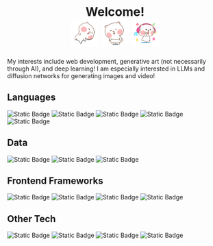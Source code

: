 <h1 align=center>
    Welcome!
    <br />
<img src="https://github.com/nitsudgo/nitsudgo/blob/main/img/roll.gif?raw=true" width='64px'>
<img src="https://github.com/nitsudgo/nitsudgo/blob/main/img/fats.gif?raw=true" width='64px'>
<img src="https://github.com/nitsudgo/nitsudgo/blob/main/img/music.gif?raw=true" width='64px'>
</h1>

My interests include web development, generative art (not necessarily through AI), and deep learning! I am especially interested in LLMs and diffusion networks for generating images and video!

## Languages

![Static Badge](https://img.shields.io/badge/python-a?style=for-the-badge&logo=python&color=000)
![Static Badge](https://img.shields.io/badge/type%2Fjavascript-a?style=for-the-badge&logo=typescript&color=000)
![Static Badge](https://img.shields.io/badge/sql-badge?style=for-the-badge&logo=postgresql&color=000)
![Static Badge](https://img.shields.io/badge/html-badge?style=for-the-badge&logo=html5&color=000)
![Static Badge](https://img.shields.io/badge/css-badge?style=for-the-badge&logo=css3&color=000)


## Data

![Static Badge](https://img.shields.io/badge/spark-badge?style=for-the-badge&logo=apache-spark&color=000)
![Static Badge](https://img.shields.io/badge/tensorflow-badge?style=for-the-badge&logo=tensorflow&color=000)
![Static Badge](https://img.shields.io/badge/keras-badge?style=for-the-badge&logo=keras&color=000)


## Frontend Frameworks

![Static Badge](https://img.shields.io/badge/react-badge?style=for-the-badge&logo=react&color=000)
![Static Badge](https://img.shields.io/badge/gatsby-badge?style=for-the-badge&logo=gatsby&color=000)
![Static Badge](https://img.shields.io/badge/next-badge?style=for-the-badge&logo=nextdotjs&color=000)
![Static Badge](https://img.shields.io/badge/tailwind-badge?style=for-the-badge&logo=tailwindcss&color=000)

## Other Tech

![Static Badge](https://img.shields.io/badge/airflow-badge?style=for-the-badge&logo=apacheairflow&color=000)
![Static Badge](https://img.shields.io/badge/google_analytics-badge?style=for-the-badge&logo=googleanalytics&color=000)
![Static Badge](https://img.shields.io/badge/google_tag_manager-badge?style=for-the-badge&logo=googletagmanager&color=000)
![Static Badge](https://img.shields.io/badge/azure-badge?style=for-the-badge&logo=microsoftazure&color=000)


